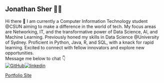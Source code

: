 ## Jonathan Sher 👨‍💻


Hi there 👋
 I am currently a Computer Information Technology student @CSUN aiming to make a difference in the world of tech. My focus areas are Networking, IT, and the transformative power of Data Science, AI, and Machine Learning.  Previously honed my skills in Data Science @University of Sydney.  Proficient in Python, Java, R, and SQL, with a knack for rapid learning.  Excited to connect with fellow innovators and explore new opportunities.<br>
Message me below to chat 👇
<br>
[![GitHub](https://img.shields.io/badge/GitHub-100000?style=for-the-badge&logo=github&logoColor=white)](https://github.com/itsJonnie)[![linkedin](https://img.shields.io/badge/Linkedin-0e76a8?style=for-the-badge&logo=Linkedin&logoColor=white)](https://www.linkedin.com/in/jonathan-sher/)


[Portfolio Site](https://itsjonnie.github.io/jsher.github.io/)




